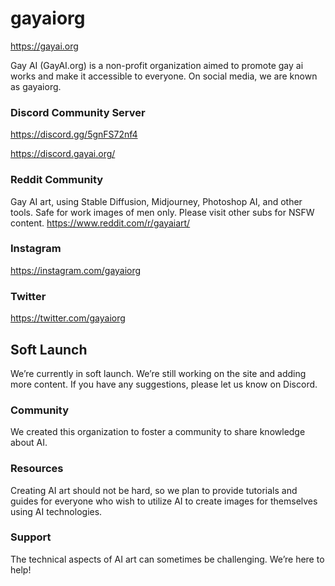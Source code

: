# gayaiorg
https://gayai.org

Gay AI (GayAI.org) is a non-profit organization aimed to promote gay ai works and make it accessible to everyone. On social media, we are known as gayaiorg.

### Discord Community Server

https://discord.gg/5gnFS72nf4

https://discord.gayai.org/

### Reddit Community

Gay AI art, using Stable Diffusion, Midjourney, Photoshop AI, and other tools. Safe for work images of men only. Please visit other subs for NSFW content. https://www.reddit.com/r/gayaiart/

### Instagram

https://instagram.com/gayaiorg

### Twitter

https://twitter.com/gayaiorg

## Soft Launch

We’re currently in soft launch. We’re still working on the site and adding more content. If you have any suggestions, please let us know on Discord.

### Community 

We created this organization to foster a community to share knowledge about AI.

### Resources

Creating AI art should not be hard, so we plan to provide tutorials and guides for everyone who wish to utilize AI to create images for themselves using AI technologies.

### Support 

The technical aspects of AI art can sometimes be challenging. We’re here to help!

